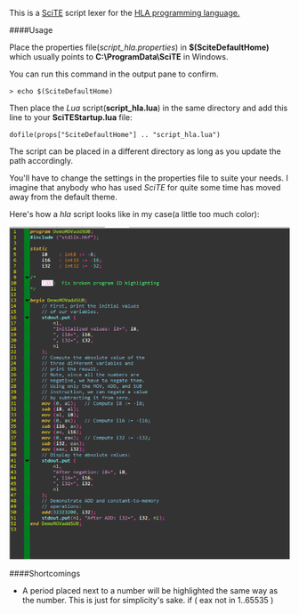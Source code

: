 
This is a [SciTE](http://www.scintilla.org) script lexer for the [HLA programming language.](
http://en.wikipedia.org/wiki/High_Level_Assembly)

####Usage


Place the properties file(*script_hla.properties*) in **$(SciteDefaultHome)**
which usually points to **C:\ProgramData\SciTE** in Windows.

You can run this command in the output pane to confirm.  

    > echo $(SciteDefaultHome)

Then place the *Lua* script(**script_hla.lua**) in the same directory
and add this line to your **SciTEStartup.lua** file:

    dofile(props["SciteDefaultHome"] .. "script_hla.lua")

The script can be placed in a different directory as long as you update the path accordingly.

You'll have to change the settings in the properties file to suite your needs. I
imagine that anybody who has used *SciTE* for quite some time has moved away
from the default theme.

Here's how a *hla* script looks like in my case(a little too much color):

![A screenshot of the lexer in action](hla-lexer-demo.png)


####Shortcomings

+ A period placed next to a number will be highlighted the same way as the
  number. This is just for simplicity's sake.
        if ( eax not in 1..65535 )


